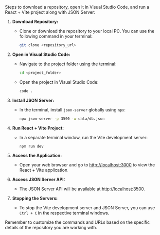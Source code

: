 Steps to download a repository, open it in Visual Studio Code, and run a React + Vite project along with JSON Server:

1. **Download Repository:**
   - Clone or download the repository to your local PC. You can use the following command in your terminal:
     ```bash
     git clone <repository_url>
     ```

2. **Open in Visual Studio Code:**
   - Navigate to the project folder using the terminal:
     ```bash
     cd <project_folder>
     ```
   - Open the project in Visual Studio Code:
     ```bash
     code .
     ```

3. **Install JSON Server:**
   - In the terminal, install `json-server` globally using `npx`:
     ```bash
     npx json-server -p 3500 -w data/db.json
     ```

4. **Run React + Vite Project:**
   - In a separate terminal window, run the Vite development server:
     ```bash
     npm run dev
     ```

5. **Access the Application:**
   - Open your web browser and go to [http://localhost:3000](http://localhost:3000) to view the React + Vite application.

6. **Access JSON Server API:**
   - The JSON Server API will be available at [http://localhost:3500](http://localhost:3500).

7. **Stopping the Servers:**
   - To stop the Vite development server and JSON Server, you can use `Ctrl + C` in the respective terminal windows.

Remember to customize the commands and URLs based on the specific details of the repository you are working with.
